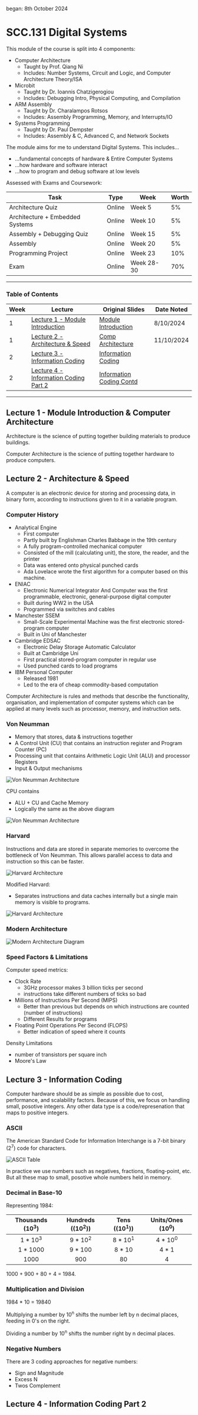 began: 8th October 2024

# SCC.131 Digital Systems

This module of the course is split into 4 components:

- Computer Architecture
  - Taught by Prof. Qiang Ni
  - Includes: Number Systems, Circuit and Logic, and Computer Architecture Theory/ISA
- Microbit
  - Taught by Dr. Ioannis Chatzigerogiou
  - Includes: Debugging Intro, Physical Computing, and Compilation
- ARM Assembly
  - Taught by Dr. Charalampos Rotsos
  - Includes: Assembly Programming, Memory, and Interrupts/IO
- Systems Programming
  - Taught by Dr. Paul Dempster
  - Includes: Assembly & C, Advanced C, and Network Sockets

The module aims for me to understand Digital Systems. This includes...

- ...fundamental concepts of hardware & Entire Computer Systems
- ...how hardware and software interact
- ...how to program and debug software at low levels

Assessed with Exams and Coursework:

| Task                            | Type   | Week       | Worth |
| ------------------------------- | ------ | ---------- | ----- |
| Architecture Quiz               | Online | Week 5     | 5%    |
| Architecture + Embedded Systems | Online | Week 10    | 5%    |
| Assembly + Debugging Quiz       | Online | Week 15    | 5%    |
| Assembly                        | Online | Week 20    | 5%    |
| Programming Project             | Online | Week 23    | 10%   |
| Exam                            | Online | Week 28-30 | 70%   |

---

### Table of Contents

| Week | Lecture                                                                         | Original Slides                                                     | Date Noted |
| ---- | ------------------------------------------------------------------------------- | ------------------------------------------------------------------- | ---------- |
| 1    | [Lecture 1 - Module Introduction](#lecture-1---module-introduction)             | [Module Introduction](/SCC.131.slides/a.introSlides.pdf)            | 8/10/2024  |
| 1    | [Lecture 2 - Architecture & Speed](#lecture-2---architecture--speed)            | [Comp Architecture](/SCC.131.slides/b.compArchitectureIntro.pdf)    | 11/10/2024 |
| 2    | [Lecture 3 - Information Coding](#lecture-3---information-coding)               | [Information Coding](/SCC.131.slides/c.infoCodingPartOne.pdf)       |            |
| 2    | [Lecture 4 - Information Coding Part 2](#lecture-4---information-coding-part-2) | [Information Coding Contd](/SCC.131.slides/d.infoCodingPartTwo.pdf) |            |

---

## Lecture 1 - Module Introduction & Computer Architecture

Architecture is the science of putting together building materials to produce buildings.

Computer Architecture is the science of putting together hardware to produce computers.

## Lecture 2 - Architecture & Speed

A computer is an electronic device for storing and processing data, in binary form, according to instructions given to it in a variable program.

### Computer History

- Analytical Engine
  - First computer
  - Partly built by Englishman Charles Babbage in the 19th century
  - A fully program-controlled mechanical computer
  - Consisted of the mill (calculating unit), the store, the reader, and the printer
  - Data was entered onto physical punched cards
  - Ada Lovelace wrote the first algorithm for a computer based on this machine.
- ENIAC
  - Electronic Numerical Integrator And Computer was the first programmable, electronic, general-purpose digital computer
  - Built during WW2 in the USA
  - Programmed via switches and cables
- Manchester SSEM
  - Small-Scale Experimental Machine was the first electronic stored-program computer
  - Built in Uni of Manchester
- Cambridge EDSAC
  - Electronic Delay Storage Automatic Calculator
  - Built at Cambridge Uni
  - First practical stored-program computer in regular use
  - Used punched cards to load programs
- IBM Personal Computer
  - Released 1981
  - Led to the era of cheap commodity-based computation

Computer Architecture is rules and methods that describe the functionality, organisation, and implementation of computer systems which can be applied at many levels such as processor, memory, and instruction sets.

### Von Neumman

- Memory that stores, data & instructions together
- A Control Unit (CU) that contains an instruction register and Program Counter (PC)
- Processing unit that contains Arithmetic Logic Unit (ALU) and processor Registers
- Input & Output mechanisms

![Von Neumman Architecture](images/VonNeummanDiagram.png "Diagram of Von Neumman")

CPU contains

- ALU + CU and Cache Memory
- Logically the same as the above diagram

![Von Neumman Architecture](images/VonNeummanDiagram2.png "Diagram of Von Neumman")

### Harvard

Instructions and data are stored in separate memories to overcome the bottleneck of Von Neumman. This allows parallel access to data and instruction so this can be faster.

![Harvard Architecture](images/harvradDiagram.png "Diagram of Harvard")

Modified Harvard:

- Separates instructions and data caches internally but a single main memory is visible to programs.

![Harvard Architecture](images/harvradDiagram2.png "Diagram of Harvard")

### Modern Architecture

![Modern Architecture Diagram](images/modernArchitecture.png "Diagram of Harvard")

### Speed Factors & Limitations

Computer speed metrics:

- Clock Rate
  - 3GHz processor makes 3 billion ticks per second
  - instructions take different numbers of ticks so bad
- Millions of Instructions Per Second (MIPS)
  - Better than previous but depends on which instructions are counted (number of instructions)
  - Different Results for programs
- Floating Point Operations Per Second (FLOPS)
  - Better indication of speed where it counts

Density Limitations

- number of transistors per square inch
- Moore's Law

## Lecture 3 - Information Coding

Computer hardware should be as simple as possible due to cost, performance, and scalability factors. Because of this, we focus on handling small, posotive integers. Any other data type is a code/represenation that maps to positive integers.

### ASCII

The American Standard Code for Information Interchange is a 7-bit binary (2<sup>7</sup>) code for characters.

![ASCII Table](images/ASCIItable.png "ASCII Table")

In practice we use numbers such as negatives, fractions, floating-point, etc. But all these map to small, posotive whole numbers held in memory.

### Decimal in Base-10

Representing 1984:

| Thousands (10<sup>3</sup>) | Hundreds ((10<sup>2</sup>)) | Tens ((10<sup>1</sup>)) | Units/Ones (10<sup>0</sup>) |
| :------------------------: | :-------------------------: | :---------------------: | :-------------------------: |
|    1 \* 10<sup>3</sup>     |     9 \* 10<sup>2</sup>     |   8 \* 10<sup>1</sup>   |     4 \* 10<sup>0</sup>     |
|         1 \* 1000          |          9 \* 100           |         8 \* 10         |           4 \* 1            |
|            1000            |             900             |           80            |              4              |

1000 + 900 + 80 + 4 = 1984.

### Multiplication and Division

1984 \* 10 = 19840

Multiplying a number by 10<sup>n</sup> shifts the number left by n decimal places, feeding in 0's on the right.

Dividing a number by 10<sup>n</sup> shifts the number right by n decimal places.

### Negative Numbers

There are 3 coding approaches for negative numbers:

- Sign and Magnitude
- Excess N
- Twos Complement

## Lecture 4 - Information Coding Part 2
